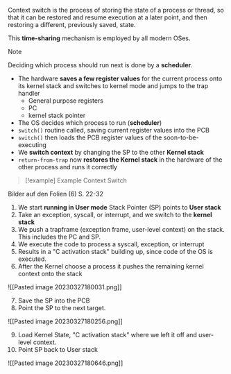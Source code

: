 Context switch is the process of storing the state of a process or thread, so that it can be restored and resume execution at a later point, and then restoring a different, previously saved, state.

This **time-sharing** mechanism is employed by all modern OSes.

> [!NOTE]
> Deciding which process should run next is done by a **scheduler**.

- The hardware **saves a few register values** for the current process onto its kernel stack and switches to kernel mode and jumps to the trap handler
	- General purpose registers
	- PC
	- kernel stack pointer
- The OS decides which process to run (**scheduler**)
- `switch()` routine called, saving current register values into the PCB
- `switch()` then loads the PCB register values of the soon-to-be-executing
- We **switch context** by changing the SP to the other **Kernel stack**
- `return-from-trap` now **restores the Kernel stack** in the hardware of the other process and runs it correctly

> [!example] Example Context Switch

Bilder auf den Folien (6) S. 22-32

1. We start **running in User mode** Stack Pointer (SP) points to **User stack**
2. Take an exception, syscall, or interrupt, and we switch to the **kernel stack**
3. We push a trapframe (exception frame, user-level context) on the stack. This includes the PC and SP.
4. We execute the code to process a syscall, exception, or interrupt
5. Results in a "C activation stack" building up, since code of the OS is executed.
6. After the Kernel choose a process it pushes the remaining kernel context onto the stack

![[Pasted image 20230327180031.png]]

 7. Save the SP into the PCB
 8. Point the SP to the next target.

![[Pasted image 20230327180256.png]]

9. Load Kernel State, "C activation stack" where we left it off and user-level context.
10. Point SP back to User stack

![[Pasted image 20230327180646.png]]
